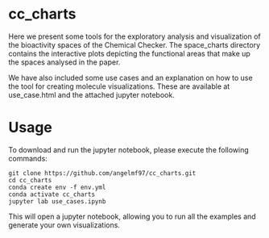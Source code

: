 # cc_charts

Here we present some tools for the exploratory analysis and visualization of the bioactivity spaces of the Chemical Checker. The space_charts directory contains the interactive plots depicting the functional areas that make up the spaces analysed in the paper. 

We have also included some use cases and an explanation on how to use the tool for creating molecule visualizations. These are available at use_case.html and the attached jupyter notebook.

# Usage

To download and run the jupyter notebook, please execute the following commands:

```
git clone https://github.com/angelmf97/cc_charts.git
cd cc_charts
conda create env -f env.yml
conda activate cc_charts
jupyter lab use_cases.ipynb
```
This will open a jupyter notebook, allowing you to run all the examples and generate your own visualizations.
